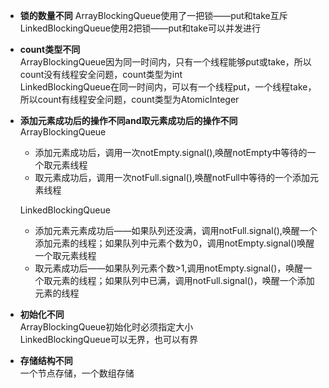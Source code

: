 * **锁的数量不同**
  ArrayBlockingQueue使用了一把锁——put和take互斥  
  LinkedBlockingQueue使用2把锁——put和take可以并发进行    
  

* **count类型不同**   
  ArrayBlockingQueue因为同一时间内，只有一个线程能够put或take，所以count没有线程安全问题，count类型为int   
  LinkedBlockingQueue在同一时间内，可以有一个线程put，一个线程take，所以count有线程安全问题，count类型为AtomicInteger  
  
* **添加元素成功后的操作不同and取元素成功后的操作不同**    
  ArrayBlockingQueue   
     * 添加元素成功后，调用一次notEmpty.signal(),唤醒notEmpty中等待的一个取元素线程    
     * 取元素成功后，调用一次notFull.signal(),唤醒notFull中等待的一个添加元素线程   
     
  LinkedBlockingQueue  
     * 添加元素元素成功后——如果队列还没满，调用notFull.signal(),唤醒一个添加元素的线程；如果队列中元素个数为0，调用notEmpty.signal()唤醒一个取元素线程    
     * 取元素成功后——如果队列元素个数>1,调用notEmpty.signal()，唤醒一个取元素的线程；如果队列中已满，调用notFull.signal()，唤醒一个添加元素的线程   



* **初始化不同**  
  ArrayBlockingQueue初始化时必须指定大小   
  LinkedBlockingQueue可以无界，也可以有界   
  

* **存储结构不同**  
  一个节点存储，一个数组存储   